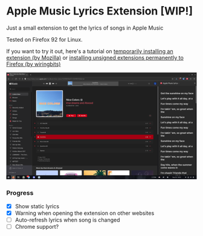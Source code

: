 # Apple Music Lyrics Extension **[WIP!]**

Just a small extension to get the lyrics of songs in Apple Music

Tested on Firefox 92 for Linux.

If you want to try it out, here's a tutorial on [temporarily installing an extension (by Mozilla)](https://extensionworkshop.com/documentation/develop/temporary-installation-in-firefox/) or [installing unsigned extensions permanently to Firefox (by wiringbits)](https://wiringbits.net/browser-extensions/2020/11/27/installing-unsigned-extensions-permanently-to-firefox.html)

![Screenshot](https://raw.githubusercontent.com/idkwuu/applemusic-lyrics-extension/main/imgs/screenshot.png)

### Progress

- [x] Show static lyrics
- [x] Warning when opening the extension on other websites
- [ ] Auto-refresh lyrics when song is changed
- [ ] Chrome support?